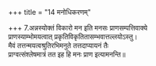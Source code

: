 +++
title = "14 मनोधिकरणम्"

+++
7.अन्नस्योक्तं विकारो मन इति मनसः प्राणसम्पत्तिवाक्ये  
प्राणस्याम्भोमयत्वात् प्रकृतिविकृतितासम्भवात्तल्लयोऽस्तु।  
मैवं तत्तन्मयत्वश्रुतिरभिमनुते तत्तदाप्यायनं तैः  
प्राग्वत्संश्लेषमात्रं तत इह हि मनः प्राण इत्यामनन्ति॥